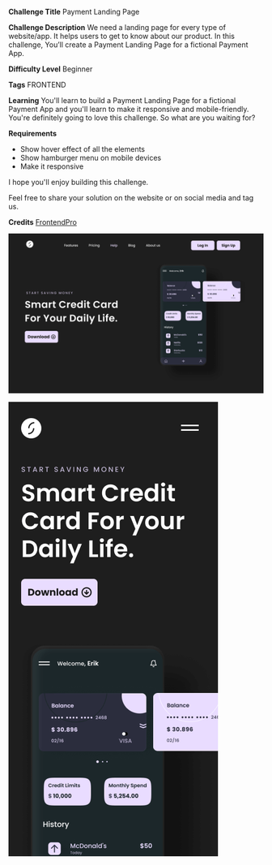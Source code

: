 **Challenge Title**
Payment Landing Page

**Challenge Description**
We need a landing page for every type of website/app. It helps users to get to know about our product. In this challenge, You’ll create a Payment Landing Page for a fictional Payment App.

**Difficulty Level**
Beginner

**Tags**
FRONTEND

**Learning**
You'll learn to build a Payment Landing Page for a fictional Payment App and you'll learn to make it responsive and mobile-friendly. You're definitely going to love this challenge. So what are you waiting for?

**Requirements**

- Show hover effect of all the elements
- Show hamburger menu on mobile devices
- Make it responsive

I hope you'll enjoy building this challenge.

Feel free to share your solution on the website or on social media and tag us.

**Credits** [FrontendPro](https://www.frontendpro.dev/frontend-coding-challenges/payment-landing-page-acBVCvwWg8oc9MlaW6K6)

![Desktop version](https://github.com/OlehRiznychuk/Payment-Landing-Page/blob/main/design/desktop.png)

![Mobile version](https://github.com/OlehRiznychuk/Payment-Landing-Page/blob/main/design/mobile.png)





